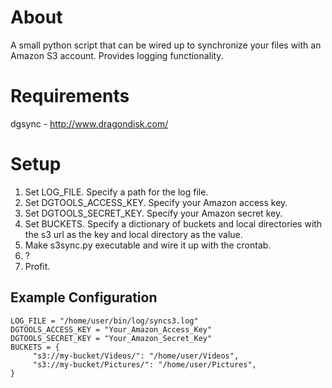 About
=====
A small python script that can be wired up to synchronize your files with an Amazon S3 account. Provides logging functionality.

Requirements
============
dgsync - http://www.dragondisk.com/

Setup
=====
1.  Set LOG_FILE.  Specify a path for the log file.
2.  Set DGTOOLS_ACCESS_KEY.  Specify your Amazon access key.
3.  Set DGTOOLS_SECRET_KEY.  Specify your Amazon secret key.
4.  Set BUCKETS.  Specify a dictionary of buckets and local directories with the s3 url as the key and local directory as the value.
5.  Make s3sync.py executable and wire it up with the crontab.
6.  ?
7.  Profit.

Example Configuration
---------------------
    LOG_FILE = "/home/user/bin/log/syncs3.log"
    DGTOOLS_ACCESS_KEY = "Your_Amazon_Access_Key"
    DGTOOLS_SECRET_KEY = "Your_Amazon_Secret_Key"
    BUCKETS = {
         "s3://my-bucket/Videos/": "/home/user/Videos",
         "s3://my-bucket/Pictures/": "/home/user/Pictures",
    }


